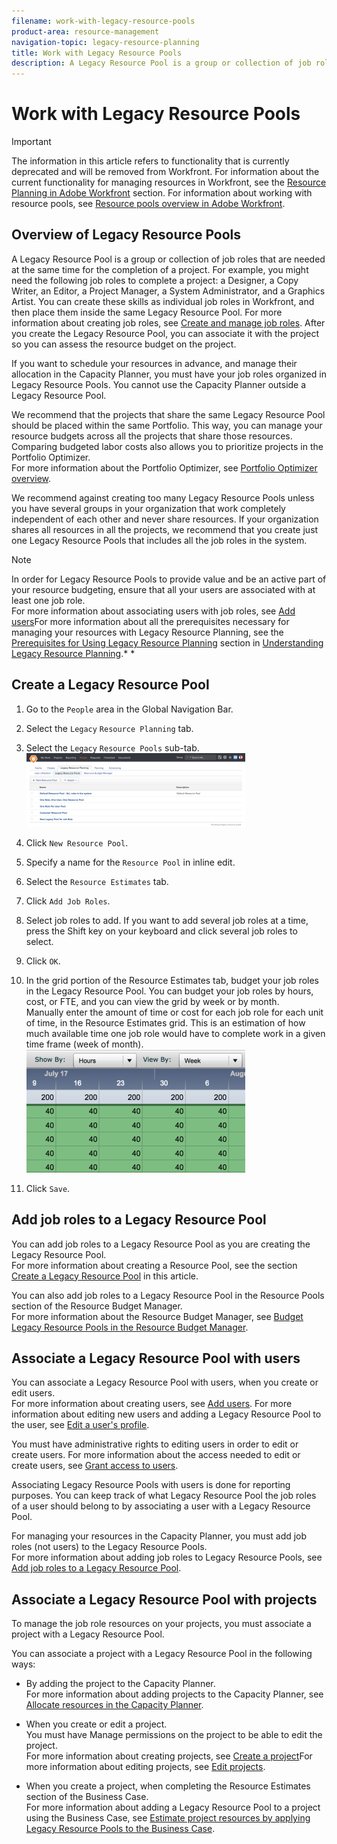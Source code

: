 ```yaml
---
filename: work-with-legacy-resource-pools
product-area: resource-management
navigation-topic: legacy-resource-planning
title: Work with Legacy Resource Pools
description: A Legacy Resource Pool is a group or collection of job roles that are needed at the same time for the completion of a project. For example, you might need the following job roles to complete a project: a Designer, a Copy Writer, an Editor, a Project Manager, a System Administrator, and a Graphics Artist. You can create these skills as individual job roles in Workfront, and then place them inside the same Legacy Resource Pool. For more information about creating job roles, see Create and manage job roles. After you create the Legacy Resource Pool, you can associate it with the project so you can assess the resource budget on the project.
---
```


# Work with Legacy Resource Pools

>[!IMPORTANT]
>
>The information in this article refers to functionality that is currently deprecated and will be removed from Workfront. For information about the current functionality for managing resources in Workfront, see the [Resource Planning in Adobe Workfront](../../resource-mgmt/resource-planning/resource-planning-overview.md) section. For information about working with resource pools, see [Resource pools overview in Adobe Workfront](../../resource-mgmt/resource-planning/resource-pools/work-with-resource-pools.md).

## Overview of Legacy Resource Pools

A Legacy Resource Pool is a group or collection of job roles that are needed at the same time for the completion of a project. For example, you might need the following job roles to complete a project: a Designer, a Copy Writer, an Editor, a Project Manager, a System Administrator, and a Graphics Artist. You can create these skills as individual job roles in Workfront, and then place them inside the same Legacy Resource Pool. For more information about creating job roles, see [Create and manage job roles](../../administration-and-setup/set-up-workfront/organizational-setup/create-manage-job-roles.md). After you create the Legacy Resource Pool, you can associate it with the project so you can assess the resource budget on the project.

If you want to schedule your resources in advance, and manage their allocation in the Capacity Planner, you must have your job roles organized in Legacy Resource Pools. You cannot use the Capacity Planner outside a Legacy Resource Pool.

We recommend that the projects that share the same Legacy Resource Pool should be placed within the same Portfolio. This way, you can manage your resource budgets across all the projects that share those resources. Comparing budgeted labor costs also allows you to prioritize projects in the Portfolio Optimizer.  
For more information about the Portfolio Optimizer, see [Portfolio Optimizer overview](../../manage-work/portfolios/portfolio-optimizer/portfolio-optimizer-overview.md).

We recommend against creating too many Legacy Resource Pools unless you have several groups in your organization that work completely independent of each other and never share resources. If your organization shares all resources in all the projects, we recommend that you create just one Legacy Resource Pools that includes all the job roles in the system.

>[!NOTE]
>
>In order for Legacy Resource Pools to provide value and be an active part of your resource budgeting, ensure that all your users are associated with at least one job role.   
>For more information about associating users with job roles, see [Add users](../../administration-and-setup/add-users/create-and-manage-users/add-users.md)For more information about all the prerequisites necessary for managing your resources with Legacy Resource Planning, see the [Prerequisites for Using Legacy Resource Planning](../../resource-mgmt/legacy-res-planning/legacy-resource-planning.md#prerequisites-for-resource-planning) section in [Understanding Legacy Resource Planning](../../resource-mgmt/legacy-res-planning/legacy-resource-planning.md).* *

## Create a Legacy Resource Pool

1. Go to the `People` area in the Global Navigation Bar.
1. Select the `Legacy` `Resource Planning` tab.

1. Select the `Legacy` `Resource Pools` sub-tab.  
   ![legacy_resource_pools.png](assets/legacy-resource-pools-350x118.png)

1. Click `New Resource Pool`.
1. Specify a name for the `Resource Pool` in inline edit.
1. Select the `Resource Estimates` tab.
1. Click `Add Job Roles`.
1. Select job roles to add. If you want to add several job roles at a time, press the Shift key on your keyboard and click several job roles to select. 
1. Click `OK`.
1. In the grid portion of the Resource Estimates tab, budget your job roles in the Legacy Resource Pool. You can budget your job roles by hours, cost, or FTE, and you can view the grid by week or by month.  
   Manually enter the amount of time or cost for each job role for each unit of time, in the Resource Estimates grid. This is an estimation of how much available time one job role would have to complete work in a given time frame (week of month).  
   ![resource_estimates_legacy_pool.png](assets/resource-estimates-legacy-pool-350x197.png)

1. Click `Save`.

## Add job roles to a Legacy Resource Pool

You can add job roles to a Legacy Resource Pool as you are creating the Legacy Resource Pool.   
For more information about creating a Resource Pool, see the section [Create a Legacy Resource Pool](#creating-a-resource-pool) in this article.

You can also add job roles to a Legacy Resource Pool in the Resource Pools section of the Resource Budget Manager.   
For more information about the Resource Budget Manager, see [Budget Legacy Resource Pools in the Resource Budget Manager](../../resource-mgmt/legacy-res-planning/budget-legacy-pools-in-budget-manager.md).

## Associate a Legacy Resource Pool with users

You can associate a Legacy Resource Pool with users, when you create or edit users.   
For more information about creating users, see [Add users](../../administration-and-setup/add-users/create-and-manage-users/add-users.md). For more information about editing new users and adding a Legacy Resource Pool to the user, see [Edit a user's profile](../../administration-and-setup/add-users/create-and-manage-users/edit-a-users-profile.md).

You must have administrative rights to editing users in order to edit or create users. For more information about the access needed to edit or create users, see [Grant access to users](../../administration-and-setup/add-users/configure-and-grant-access/grant-access-other-users.md).

Associating Legacy Resource Pools with users is done for reporting purposes. You can keep track of what Legacy Resource Pool the job roles of a user should belong to by associating a user with a Legacy Resource Pool.

For managing your resources in the Capacity Planner, you must add job roles (not users) to the Legacy Resource Pools.   
For more information about adding job roles to Legacy Resource Pools, see [Add job roles to a Legacy Resource Pool](#adding-job-roles-to-a-resource-pool).

## Associate a Legacy Resource Pool with projects

To manage the job role resources on your projects, you must associate a project with a Legacy Resource Pool.

You can associate a project with a Legacy Resource Pool in the following ways:

* By adding the project to the Capacity Planner.  
  For more information about adding projects to the Capacity Planner, see [Allocate resources in the Capacity Planner](../../resource-mgmt/legacy-res-planning/allocate-resources-in-capacity-planner.md).

* When you create or edit a project.   
  You must have Manage permissions on the project to be able to edit the project.  
  For more information about creating projects, see [Create a project](../../manage-work/projects/create-projects/create-project.md)For more information about editing projects, see [Edit projects](../../manage-work/projects/manage-projects/edit-projects.md).

* When you create a project, when completing the Resource Estimates section of the Business Case.  
  For more information about adding a Legacy Resource Pool to a project using the Business Case, see [Estimate project resources by applying Legacy Resource Pools to the Business Case](../../manage-work/projects/define-a-business-case/apply-legacy-pools-to-business-case.md).

